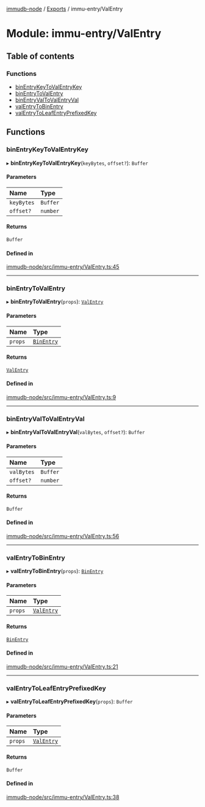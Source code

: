[immudb-node](../README.md) / [Exports](../modules.md) / immu-entry/ValEntry

# Module: immu-entry/ValEntry

## Table of contents

### Functions

- [binEntryKeyToValEntryKey](immu_entry_ValEntry.md#binentrykeytovalentrykey)
- [binEntryToValEntry](immu_entry_ValEntry.md#binentrytovalentry)
- [binEntryValToValEntryVal](immu_entry_ValEntry.md#binentryvaltovalentryval)
- [valEntryToBinEntry](immu_entry_ValEntry.md#valentrytobinentry)
- [valEntryToLeafEntryPrefixedKey](immu_entry_ValEntry.md#valentrytoleafentryprefixedkey)

## Functions

### binEntryKeyToValEntryKey

▸ **binEntryKeyToValEntryKey**(`keyBytes`, `offset?`): `Buffer`

#### Parameters

| Name | Type |
| :------ | :------ |
| `keyBytes` | `Buffer` |
| `offset?` | `number` |

#### Returns

`Buffer`

#### Defined in

[immudb-node/src/immu-entry/ValEntry.ts:45](https://github.com/user3232/node-immu-db/blob/2e88686/immudb-node/src/immu-entry/ValEntry.ts#L45)

___

### binEntryToValEntry

▸ **binEntryToValEntry**(`props`): [`ValEntry`](types_Entry.md#valentry)

#### Parameters

| Name | Type |
| :------ | :------ |
| `props` | [`BinEntry`](types_Entry.md#binentry) |

#### Returns

[`ValEntry`](types_Entry.md#valentry)

#### Defined in

[immudb-node/src/immu-entry/ValEntry.ts:9](https://github.com/user3232/node-immu-db/blob/2e88686/immudb-node/src/immu-entry/ValEntry.ts#L9)

___

### binEntryValToValEntryVal

▸ **binEntryValToValEntryVal**(`valBytes`, `offset?`): `Buffer`

#### Parameters

| Name | Type |
| :------ | :------ |
| `valBytes` | `Buffer` |
| `offset?` | `number` |

#### Returns

`Buffer`

#### Defined in

[immudb-node/src/immu-entry/ValEntry.ts:56](https://github.com/user3232/node-immu-db/blob/2e88686/immudb-node/src/immu-entry/ValEntry.ts#L56)

___

### valEntryToBinEntry

▸ **valEntryToBinEntry**(`props`): [`BinEntry`](types_Entry.md#binentry)

#### Parameters

| Name | Type |
| :------ | :------ |
| `props` | [`ValEntry`](types_Entry.md#valentry) |

#### Returns

[`BinEntry`](types_Entry.md#binentry)

#### Defined in

[immudb-node/src/immu-entry/ValEntry.ts:21](https://github.com/user3232/node-immu-db/blob/2e88686/immudb-node/src/immu-entry/ValEntry.ts#L21)

___

### valEntryToLeafEntryPrefixedKey

▸ **valEntryToLeafEntryPrefixedKey**(`props`): `Buffer`

#### Parameters

| Name | Type |
| :------ | :------ |
| `props` | [`ValEntry`](types_Entry.md#valentry) |

#### Returns

`Buffer`

#### Defined in

[immudb-node/src/immu-entry/ValEntry.ts:38](https://github.com/user3232/node-immu-db/blob/2e88686/immudb-node/src/immu-entry/ValEntry.ts#L38)
